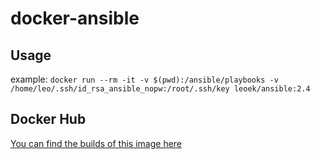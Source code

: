 # docker-ansible

## Usage

example: `docker run --rm -it -v $(pwd):/ansible/playbooks -v /home/leo/.ssh/id_rsa_ansible_nopw:/root/.ssh/key leoek/ansible:2.4`

## Docker Hub

[You can find the builds of this image here](https://hub.docker.com/r/leoek/ansible/ "leoek/ansible")